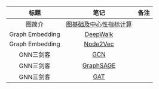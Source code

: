 

|      标题       |                             笔记                             | 备注 |
| :-------------: | :----------------------------------------------------------: | :--: |
|     图简介      | [图基础及中心性指标计算](https://nbviewer.jupyter.org/github/zhulei227/GNN_Notes/blob/master/01_%E5%9B%BE%E5%9F%BA%E7%A1%80%E5%8F%8A%E4%B8%AD%E5%BF%83%E6%80%A7%E6%8C%87%E6%A0%87.ipynb) |      |
| Graph Embedding | [DeepWalk](https://nbviewer.jupyter.org/github/zhulei227/GNN_Notes/blob/master/02_GraphEmbedding_01_DeepWalk.ipynb) |      |
| Graph Embedding | [Node2Vec](https://nbviewer.jupyter.org/github/zhulei227/GNN_Notes/blob/master/02_GraphEmbedding_02_Node2Vec.ipynb) |      |
|    GNN三剑客    | [GCN](https://nbviewer.jupyter.org/github/zhulei227/GNN_Notes/blob/master/03_GNN%E4%B8%89%E5%89%91%E5%AE%A2_01_GCN.ipynb) |      |
|    GNN三剑客    | [GraphSAGE](https://nbviewer.jupyter.org/github/zhulei227/GNN_Notes/blob/master/03_GNN%E4%B8%89%E5%89%91%E5%AE%A2_02_GraphSAGE.ipynb) |      |
|    GNN三剑客    | [GAT](https://nbviewer.jupyter.org/github/zhulei227/GNN_Notes/blob/master/03_GNN%E4%B8%89%E5%89%91%E5%AE%A2_03_GAT.ipynb) |      |

